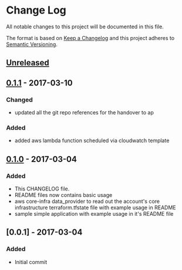 # Change Log
All notable changes to this project will be documented in this file.

The format is based on [Keep a Changelog](http://keepachangelog.com/)
and this project adheres to [Semantic Versioning](http://semver.org/).

## [Unreleased]

## [0.1.1] - 2017-03-10
### Changed
- updated all the git repo references for the handover to ap
### Added
- added aws lambda function scheduled via cloudwatch template

## [0.1.0] - 2017-03-04
### Added
- This CHANGELOG file.
- README files now contains basic usage
- aws core-infra data_provider to read out the account's core infrastructure terraform.tfstate file with example usage in README
- sample simple application with example usage in it's README file

## [0.0.1] - 2017-03-04
### Added
- Initial commit

[Unreleased]: https://github.com/albumprinter/eops_tf_modules/compare/v0.1.1...HEAD
[0.1.1]: https://github.com/albumprinter/eops_tf_modules/compare/v0.1.0...v0.1.1
[0.1.0]: https://github.com/albumprinter/eops_tf_modules/compare/v0.0.1...v0.1.0
